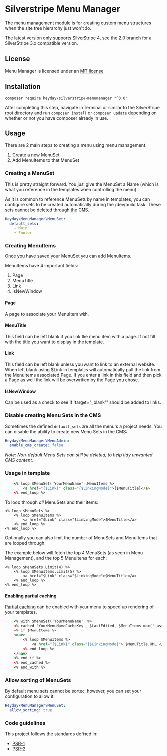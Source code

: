 # Silverstripe Menu Manager

The menu management module is for creating custom menu structures when the site
tree hierarchy just won't do.

The latest version only supports SilverStripe 4, see the 2.0 branch for a
SilverStripe 3.x compatible version.

## License

Menu Manager is licensed under an [MIT license](http://heyday.mit-license.org/)

## Installation

```
composer require heyday/silverstripe-menumanager "^3.0"
```

After completing this step, navigate in Terminal or similar to the SilverStripe
root directory and run `composer install` or `composer update` depending on
whether or not you have composer already in use.

## Usage

There are 2 main steps to creating a menu using menu management.

1. Create a new MenuSet
2. Add MenuItems to that MenuSet

### Creating a MenuSet

This is pretty straight forward. You just give the MenuSet a Name (which is what
you reference in the templates when controlling the menu).

As it is common to reference MenuSets by name in templates, you can configure
sets to be created automatically during the /dev/build task. These sets cannot
be deleted through the CMS.

```yaml
Heyday\MenuManager\MenuSet:
  default_sets:
    - Main
    - Footer
```


### Creating MenuItems

Once you have saved your MenuSet you can add MenuItems.

MenuItems have 4 important fields:

1. Page
2. MenuTitle
3. Link
4. IsNewWindow

#### Page

A page to associate your MenuItem with.

#### MenuTitle

This field can be left blank if you link the menu item with a page. If not fill
with the title you want to display in the template.

#### Link

This field can be left blank unless you want to link to an external website.
When left blank using $Link in templates will automatically pull the link from
the MenuItems associated Page. If you enter a link in this field and then pick a
Page as well the link will be overwritten by the Page you chose.

#### IsNewWindow

Can be used as a check to see if 'target="_blank"' should be added to links.

### Disable creating Menu Sets in the CMS

Sometimes the defined `default_sets` are all the menu's a project needs. You can
disable the ability to create new Menu Sets in the CMS:

```yml
Heyday\MenuManager\MenuAdmin:
  enable_cms_create: false
```

_Note: Non-default Menu Sets can still be deleted, to help tidy unwanted CMS
content._

### Usage in template

```html
	<% loop $MenuSet('YourMenuName').MenuItems %>
        <a href="{$Link}" class="{$LinkingMode}">{$MenuTitle}</a>
    <% end_loop %>
```

To loop through *all* MenuSets and their items:

	<% loop $MenuSets %>
		<% loop $MenuItems %>
			<a href="$Link" class="$LinkingMode">$MenuTitle</a>
		<% end_loop %>
	<% end_loop %>

Optionally you can also limit the number of MenuSets and MenuItems that are looped through.

The example below will fetch the top 4 MenuSets (as seen in Menu Management), and the top 5 MenuItems for each:

	<% loop $MenuSets.Limit(4) %>
		<% loop $MenuItems.Limit(5) %>
			<a href="$Link" class="$LinkingMode">$MenuTitle</a>
		<% end_loop %>
	<% end_loop %>

#### Enabling partial caching

[Partial caching](https://docs.silverstripe.org/en/4/developer_guides/performance/partial_caching/)
can be enabled with your menu to speed up rendering of your templates.

```html
	<% with $MenuSet('YourMenuName') %>
    <% cached 'YourMenuNameCacheKey', $LastEdited, $MenuItems.max('LastEdited'), $MenuItems.count %>
    <% if $MenuItems %>
    <nav>
        <% loop $MenuItems %>
            <a href="{$Link}" class="{$LinkingMode}"> $MenuTitle.XML </a>
        <% end_loop %>
    </nav>
    <% end_if %>
    <% end_cached %>
    <% end_with %>
```

### Allow sorting of MenuSets

By default menu sets cannot be sorted, however, you can set your configuration to allow it.

```yaml
Heyday\MenuManager\MenuSet:
  allow_sorting: true
```


### Code guidelines

This project follows the standards defined in:

* [PSR-1](http://www.php-fig.org/psr/psr-1/)
* [PSR-2](http://www.php-fig.org/psr/psr-2/)




